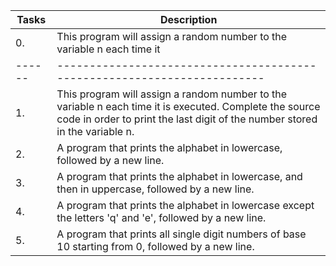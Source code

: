 Tasks | Description
------|------------------------------------------------------------------------
0.    | This program will assign a random number to the variable n each time it       | is executed. Complete the source code in order to print whether the           |  number stored in the variable n is positive or negative.
------|------------------------------------------------------------------------
1.    | This program will assign a random number to the variable n each time it is executed. Complete the source code in order to print the last digit of the number stored in the variable n.
2. | A program that prints the alphabet in lowercase, followed by a new line.
3. | A program that prints the alphabet in lowercase, and then in uppercase, followed by a new line.
4. | A program that prints the alphabet in lowercase except the letters 'q' and 'e', followed by a new line.
5. | A program that prints all single digit numbers of base 10 starting from 0, followed by a new line. 
